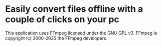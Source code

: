 # Easily convert files offline with a couple of clicks on your pc

This application uses FFmpeg licensed under the GNU GPL v3.
FFmpeg is copyright (c) 2000-2025 the FFmpeg developers.